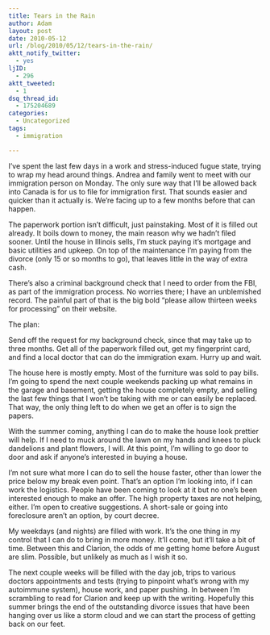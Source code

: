 ```yaml
---
title: Tears in the Rain
author: Adam
layout: post
date: 2010-05-12
url: /blog/2010/05/12/tears-in-the-rain/
aktt_notify_twitter:
  - yes
ljID:
  - 296
aktt_tweeted:
  - 1
dsq_thread_id:
  - 175204689
categories:
  - Uncategorized
tags:
  - immigration

---
```

I’ve spent the last few days in a work and stress-induced fugue state, trying to wrap my head around things. Andrea and family went to meet with our immigration person on Monday. The only sure way that I’ll be allowed back into Canada is for us to file for immigration first. That sounds easier and quicker than it actually is. We’re facing up to a few months before that can happen.

The paperwork portion isn’t difficult, just painstaking. Most of it is filled out already. It boils down to money, the main reason why we hadn’t filed sooner. Until the house in Illinois sells, I’m stuck paying it’s mortgage and basic utilities and upkeep. On top of the maintenance I’m paying from the divorce (only 15 or so months to go), that leaves little in the way of extra cash.

There’s also a criminal background check that I need to order from the FBI, as part of the immigration process. No worries there; I have an unblemished record. The painful part of that is the big bold “please allow thirteen weeks for processing” on their website.

The plan:

Send off the request for my background check, since that may take up to three months. Get all of the paperwork filled out, get my fingerprint card, and find a local doctor that can do the immigration exam. Hurry up and wait.

The house here is mostly empty. Most of the furniture was sold to pay bills. I’m going to spend the next couple weekends packing up what remains in the garage and basement, getting the house completely empty, and selling the last few things that I won’t be taking with me or can easily be replaced. That way, the only thing left to do when we get an offer is to sign the papers.

With the summer coming, anything I can do to make the house look prettier will help. If I need to muck around the lawn on my hands and knees to pluck dandelions and plant flowers, I will. At this point, I’m willing to go door to door and ask if anyone’s interested in buying a house.

I’m not sure what more I can do to sell the house faster, other than lower the price below my break even point. That’s an option I’m looking into, if I can work the logistics. People have been coming to look at it but no one’s been interested enough to make an offer. The high property taxes are not helping, either. I’m open to creative suggestions. A short-sale or going into foreclosure aren’t an option, by court decree.

My weekdays (and nights) are filled with work. It’s the one thing in my control that I can do to bring in more money. It’ll come, but it’ll take a bit of time. Between this and Clarion, the odds of me getting home before August are slim. Possible, but unlikely as much as I wish it so.

The next couple weeks will be filled with the day job, trips to various doctors appointments and tests (trying to pinpoint what’s wrong with my autoimmune system), house work, and paper pushing. In between I’m scrambling to read for Clarion and keep up with the writing. Hopefully this summer brings the end of the outstanding divorce issues that have been hanging over us like a storm cloud and we can start the process of getting back on our feet.